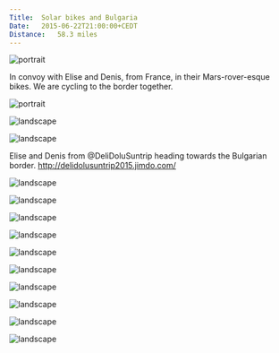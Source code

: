 ```yaml
---
Title:	Solar bikes and Bulgaria
Date:	2015-06-22T21:00:00+CEDT
Distance:	58.3 miles
---
```


![portrait](https://farm1.staticflickr.com/362/19266853188_5cba0f0788.jpg "Breakfast ladies in Pirot")

In convoy with Elise and Denis, from France, in their Mars-rover-esque bikes. We are cycling to the border together.

![portrait](https://pbs.twimg.com/media/CIFcT41W8AASd5z.jpg:large "Solar rovers")

![landscape](https://farm4.staticflickr.com/3870/18833818623_4f91d87b04.jpg "Denis and Elise")

![landscape](https://farm4.staticflickr.com/3743/19268298639_660ae7326b.jpg "In convoy")

Elise and Denis from @DeliDoluSuntrip heading towards the Bulgarian border. http://delidolusuntrip2015.jimdo.com/

![landscape](https://farm4.staticflickr.com/3776/18831942094_b2de394ddd.jpg "Chimney in Serbia")

![landscape](https://farm1.staticflickr.com/294/19448132062_295c10d5eb.jpg "Nearing the border")

![landscape](https://farm4.staticflickr.com/3805/18831953674_5dcf3afdf0.jpg "Leaving Serbia")

![landscape](https://farm1.staticflickr.com/314/19266893378_70dd11d897.jpg "Bulgaria")

![landscape](https://farm1.staticflickr.com/405/19268335429_d834abd894.jpg "Cobbles")

![landscape](https://farm1.staticflickr.com/357/19448177082_7444d12858.jpg "Mountain")

![landscape](https://farm1.staticflickr.com/306/19448180582_622822110b.jpg "Abandoned sign")

![landscape](https://pbs.twimg.com/media/CIHmU7JWUAA8uJc.jpg "Road to Sofia")

![landscape](https://pbs.twimg.com/media/CIHmZqlW8AAa5lh.jpg "Road to Sofia")

![landscape](https://farm4.staticflickr.com/3918/19428441616_b2ce4a16c3.jpg "Bulgarian church")
